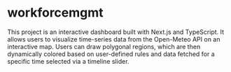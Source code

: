 # workforcemgmt
This project is an interactive dashboard built with Next.js and TypeScript. It allows users to visualize time-series data from the Open-Meteo API on an interactive map. Users can draw polygonal regions, which are then dynamically colored based on user-defined rules and data fetched for a specific time selected via a timeline slider.
